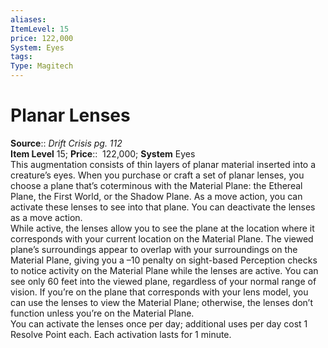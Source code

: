 ```yaml
---
aliases: 
ItemLevel: 15
price: 122,000
System: Eyes
tags: 
Type: Magitech
---
```


# Planar Lenses

**Source**:: _Drift Crisis pg. 112_  
**Item Level** 15;
**Price**::  122,000; **System** Eyes  
This augmentation consists of thin layers of planar material inserted into a creature’s eyes. When you purchase or craft a set of planar lenses, you choose a plane that’s coterminous with the Material Plane: the Ethereal Plane, the First World, or the Shadow Plane. As a move action, you can activate these lenses to see into that plane. You can deactivate the lenses as a move action.  
While active, the lenses allow you to see the plane at the location where it corresponds with your current location on the Material Plane. The viewed plane’s surroundings appear to overlap with your surroundings on the Material Plane, giving you a –10 penalty on sight-based Perception checks to notice activity on the Material Plane while the lenses are active. You can see only 60 feet into the viewed plane, regardless of your normal range of vision. If you’re on the plane that corresponds with your lens model, you can use the lenses to view the Material Plane; otherwise, the lenses don’t function unless you’re on the Material Plane.  
You can activate the lenses once per day; additional uses per day cost 1 Resolve Point each. Each activation lasts for 1 minute.

